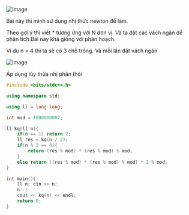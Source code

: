 ![image](https://github.com/user-attachments/assets/bd1650a2-e809-45a4-b5c7-8f8a4f0109f3)

Bài này thì mình sử dụng nhị thức newton để làm.

Theo gợi ý thì viết * tương ứng với N đơn vị. Và ta đặt các vách ngăn để phân tích.Bài này khá giống với phân hoạch.

Ví dụ n = 4 thì ta sẽ có 3 chỗ trống. Và mỗi lần đặt vách ngăn

![image](https://github.com/user-attachments/assets/a30788f2-5dd9-4c07-8fc5-208cbe64b09c)

Áp dụng lũy thừa nhị phân thôi

```cpp
#include <bits/stdc++.h>

using namespace std;

using ll = long long;

int mod = 1000000007;

ll kq(ll n){
    if(n == 1) return 2;
    ll res = kq(n / 2);
    if(n % 2 == 0){
        return (res % mod) * (res % mod) % mod;
    }
    else return ((res % mod) * (res % mod) % mod) * 2 % mod; 
}

int main(){
    ll n; cin >> n;
    n--;
    cout << kq(n) << endl;
    return 0;
}
```
